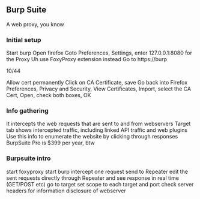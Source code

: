 ## Burp Suite
A web proxy, you know

### Initial setup
Start burp
Open firefox
Goto Preferences, Settings, enter 127.0.0.1:8080 for the Proxy
Uh use FoxyProxy extension instead
Go to https://burp

10/44

Allow cert permanently
Click on CA Certificate, save
Go back into Firefox Preferences, Privacy and Security, View Certificates, Import, select the CA Cert, Open, check both
boxes, OK

### Info gathering
It intercepts the web requests that are sent to and from webservers
Target tab shows intercepted traffic, including linked API traffic and web plugins
Use this info to enumerate the website by clicking through responses
BurpSuite Pro is $399 per year, btw

### Burpsuite intro
start foxyproxy
start burp
intercept one request
send to Repeater
edit the sent requests directly through Repeater and see response in real time (GET/POST etc)
go to target
set scope to each target and port
check server headers for information disclosure of webserver